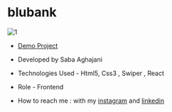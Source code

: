 # blubank
![1](https://github.com/Saba-Aghajani-developer/api-logIn/assets/135870519/64f8e177-15af-431a-993d-cd632dcb035b)

- [Demo Project](https://blubank.vercel.app/)

- Developed by Saba Aghajani
  
- Technologies Used - Html5, Css3 , Swiper , React

- Role - Frontend

- How to reach me : with my [instagram](https://instagram.com/saba_aghajani_developer?utm_source=qr&igshid=MzNlNGNkZWQ4Mg%3D%3D) and [linkedin](https://www.linkedin.com/in/saba-a-69b608208)

